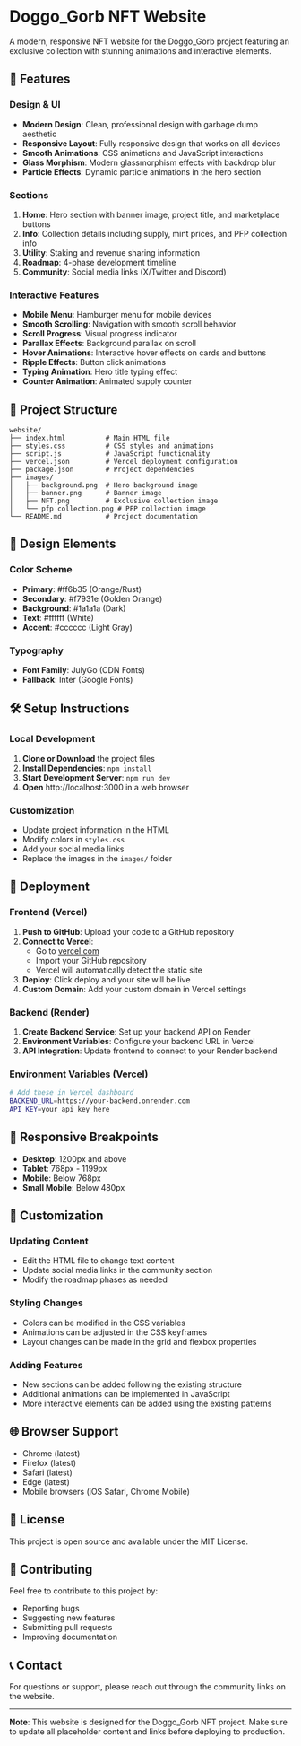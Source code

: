 # Doggo_Gorb NFT Website

A modern, responsive NFT website for the Doggo_Gorb project featuring an exclusive collection with stunning animations and interactive elements.

## 🚀 Features

### Design & UI
- **Modern Design**: Clean, professional design with garbage dump aesthetic
- **Responsive Layout**: Fully responsive design that works on all devices
- **Smooth Animations**: CSS animations and JavaScript interactions
- **Glass Morphism**: Modern glassmorphism effects with backdrop blur
- **Particle Effects**: Dynamic particle animations in the hero section

### Sections
1. **Home**: Hero section with banner image, project title, and marketplace buttons
2. **Info**: Collection details including supply, mint prices, and PFP collection info
3. **Utility**: Staking and revenue sharing information
4. **Roadmap**: 4-phase development timeline
5. **Community**: Social media links (X/Twitter and Discord)

### Interactive Features
- **Mobile Menu**: Hamburger menu for mobile devices
- **Smooth Scrolling**: Navigation with smooth scroll behavior
- **Scroll Progress**: Visual progress indicator
- **Parallax Effects**: Background parallax on scroll
- **Hover Animations**: Interactive hover effects on cards and buttons
- **Ripple Effects**: Button click animations
- **Typing Animation**: Hero title typing effect
- **Counter Animation**: Animated supply counter

## 📁 Project Structure

```
website/
├── index.html          # Main HTML file
├── styles.css          # CSS styles and animations
├── script.js           # JavaScript functionality
├── vercel.json         # Vercel deployment configuration
├── package.json        # Project dependencies
├── images/
│   ├── background.png  # Hero background image
│   ├── banner.png      # Banner image
│   ├── NFT.png         # Exclusive collection image
│   └── pfp collection.png # PFP collection image
└── README.md           # Project documentation
```

## 🎨 Design Elements

### Color Scheme
- **Primary**: #ff6b35 (Orange/Rust)
- **Secondary**: #f7931e (Golden Orange)
- **Background**: #1a1a1a (Dark)
- **Text**: #ffffff (White)
- **Accent**: #cccccc (Light Gray)

### Typography
- **Font Family**: JulyGo (CDN Fonts)
- **Fallback**: Inter (Google Fonts)

## 🛠️ Setup Instructions

### Local Development
1. **Clone or Download** the project files
2. **Install Dependencies**: `npm install`
3. **Start Development Server**: `npm run dev`
4. **Open** http://localhost:3000 in a web browser

### Customization
- Update project information in the HTML
- Modify colors in `styles.css`
- Add your social media links
- Replace the images in the `images/` folder

## 🚀 Deployment

### Frontend (Vercel)
1. **Push to GitHub**: Upload your code to a GitHub repository
2. **Connect to Vercel**: 
   - Go to [vercel.com](https://vercel.com)
   - Import your GitHub repository
   - Vercel will automatically detect the static site
3. **Deploy**: Click deploy and your site will be live
4. **Custom Domain**: Add your custom domain in Vercel settings

### Backend (Render)
1. **Create Backend Service**: Set up your backend API on Render
2. **Environment Variables**: Configure your backend URL in Vercel
3. **API Integration**: Update frontend to connect to your Render backend

### Environment Variables (Vercel)
```bash
# Add these in Vercel dashboard
BACKEND_URL=https://your-backend.onrender.com
API_KEY=your_api_key_here
```

## 📱 Responsive Breakpoints

- **Desktop**: 1200px and above
- **Tablet**: 768px - 1199px
- **Mobile**: Below 768px
- **Small Mobile**: Below 480px

## 🔧 Customization

### Updating Content
- Edit the HTML file to change text content
- Update social media links in the community section
- Modify the roadmap phases as needed

### Styling Changes
- Colors can be modified in the CSS variables
- Animations can be adjusted in the CSS keyframes
- Layout changes can be made in the grid and flexbox properties

### Adding Features
- New sections can be added following the existing structure
- Additional animations can be implemented in JavaScript
- More interactive elements can be added using the existing patterns

## 🌐 Browser Support

- Chrome (latest)
- Firefox (latest)
- Safari (latest)
- Edge (latest)
- Mobile browsers (iOS Safari, Chrome Mobile)

## 📄 License

This project is open source and available under the MIT License.

## 🤝 Contributing

Feel free to contribute to this project by:
- Reporting bugs
- Suggesting new features
- Submitting pull requests
- Improving documentation

## 📞 Contact

For questions or support, please reach out through the community links on the website.

---

**Note**: This website is designed for the Doggo_Gorb NFT project. Make sure to update all placeholder content and links before deploying to production.
